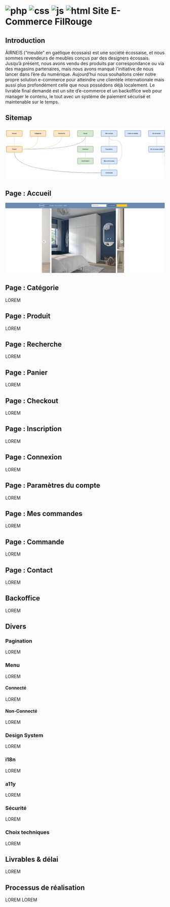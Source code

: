 # ![php](https://img.shields.io/badge/Php-8993BE?style=for-the-badge&logo=php&logoColor=white) ![css](https://img.shields.io/badge/CSS3-1572B6?style=for-the-badge&logo=css3&logoColor=white) ![js](https://img.shields.io/badge/JavaScript-323330?style=for-the-badge&logo=javascript&logoColor=F7DF1E) ![html](https://img.shields.io/badge/HTML5-E34F26?style=for-the-badge&logo=html5&logoColor=white) Site E-Commerce FilRouge

## Introduction
ÀIRNEIS (“meuble” en gaélique écossais) est une société écossaise, et nous sommes revendeurs de meubles conçus par des designers écossais.
Jusqu’à présent, nous avons vendu des produits par correspondance ou via des magasins partenaires, mais nous avons manqué l’initiative de nous lancer dans l’ère du numérique.
Aujourd’hui nous souhaitons créer notre propre solution e-commerce pour atteindre une clientèle internationale mais aussi plus profondément celle que nous possédons déjà localement.
Le livrable ﬁnal demandé est un site d’e-commerce et un backofﬁce web pour manager le contenu, le tout avec un système de paiement sécurisé et maintenable sur le temps.

## Sitemap
![Sitemap](/img/sitemap.png)

## Page : Accueil
![Accueil](/img/accueil.png)

## Page : Catégorie
LOREM
## Page : Produit
LOREM
## Page : Recherche
LOREM
## Page : Panier
LOREM
## Page : Checkout
LOREM
## Page : Inscription
LOREM
## Page : Connexion
LOREM
## Page : Paramètres du compte
LOREM
## Page : Mes commandes
LOREM
## Page : Commande
LOREM
## Page : Contact
LOREM
## Backoffice
LOREM
## Divers
### Pagination
LOREM
### Menu
LOREM
#### Connecté
LOREM
#### Non-Connecté
LOREM
### Design System
LOREM
### i18n
LOREM
### a11y
LOREM
### Sécurité
LOREM
### Choix techniques
LOREM
## Livrables & délai
LOREM
## Processus de réalisation
LOREM
LOREM